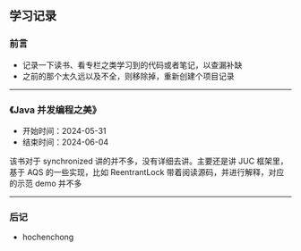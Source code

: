 ## 学习记录

### 前言
* 记录一下读书、看专栏之类学习到的代码或者笔记，以查漏补缺
* 之前的那个太久远以及不全，则移除掉，重新创建个项目记录

---

### 《Java 并发编程之美》
* 开始时间：2024-05-31
* 结束时间：2024-06-04 

该书对于 synchronized 讲的并不多，没有详细去讲。主要还是讲 JUC 框架里，基于 AQS 的一些实现，比如 ReentrantLock
带着阅读源码，并进行解释，对应的示范 demo 并不多

---

### 后记
* hochenchong